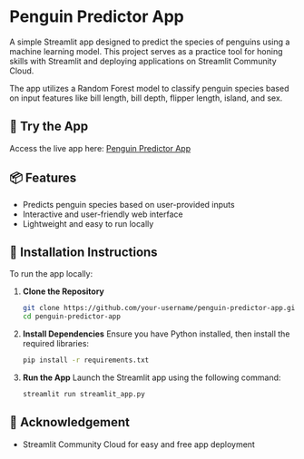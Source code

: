 # Penguin Predictor App  

A simple Streamlit app designed to predict the species of penguins using a machine learning model. This project serves as a practice tool for honing skills with Streamlit and deploying applications on Streamlit Community Cloud.  

The app utilizes a Random Forest model to classify penguin species based on input features like bill length, bill depth, flipper length, island, and sex.  

## 🚀 Try the App  
Access the live app here: [Penguin Predictor App](https://farrelsp-ml-app.streamlit.app)  

## 📦 Features  
- Predicts penguin species based on user-provided inputs  
- Interactive and user-friendly web interface  
- Lightweight and easy to run locally  

## 🔧 Installation Instructions  
To run the app locally:  

1. **Clone the Repository**  
   ```bash
   git clone https://github.com/your-username/penguin-predictor-app.git
   cd penguin-predictor-app
   
2. **Install Dependencies**
   Ensure you have Python installed, then install the required libraries:
   ```bash
   pip install -r requirements.txt
   
3. **Run the App**
   Launch the Streamlit app using the following command:
   ```bash
   streamlit run streamlit_app.py
   
## 🤝 Acknowledgement  
- Streamlit Community Cloud for easy and free app deployment
